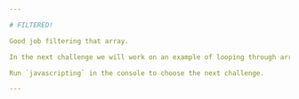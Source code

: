 ```yaml
---

# FILTERED!

Good job filtering that array.

In the next challenge we will work on an example of looping through arrays.

Run `javascripting` in the console to choose the next challenge.

---
```

